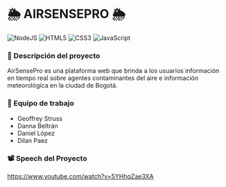 # 🌦️ AIRSENSEPRO 🌦️
![NodeJS](https://img.shields.io/badge/node.js-6DA55F?style=for-the-badge&logo=node.js&logoColor=white)
![HTML5](https://img.shields.io/badge/html5-%23E34F26.svg?style=for-the-badge&logo=html5&logoColor=white)
![CSS3](https://img.shields.io/badge/css3-%231572B6.svg?style=for-the-badge&logo=css3&logoColor=white)
![JavaScript](https://img.shields.io/badge/javascript-%23323330.svg?style=for-the-badge&logo=javascript&logoColor=%23F7DF1E)

### 📑 Descripción del proyecto
AirSensePro es una plataforma web que brinda a los usuarios información en tiempo real sobre agentes contaminantes del aire e información meteorológica en la ciudad de Bogotá.

### 👥 Equipo de trabajo
- Geoffrey Struss
- Danna Beltrán
- Daniel López
- Dilan Paez

### 📽️ Speech del Proyecto
https://www.youtube.com/watch?v=5YHhqZae3XA
